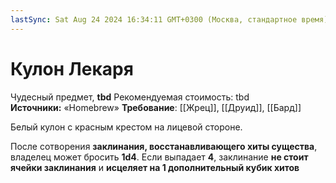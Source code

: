 ```yaml
---
lastSync: Sat Aug 24 2024 16:34:11 GMT+0300 (Москва, стандартное время)
---
```

# Кулон Лекаря

Чудесный предмет, **tbd**
Рекомендуемая стоимость: tbd
**Источники:** «Homebrew»
**Требование**: [[Жрец]], [[Друид]], [[Бард]]

Белый кулон с красным крестом на лицевой стороне.

После сотворения **заклинания, восстанавливающего хиты существа**, владелец может бросить **1d4**. Если выпадает **4**, заклинание **не стоит ячейки заклинания** и **исцеляет на 1 дополнительный кубик хитов**